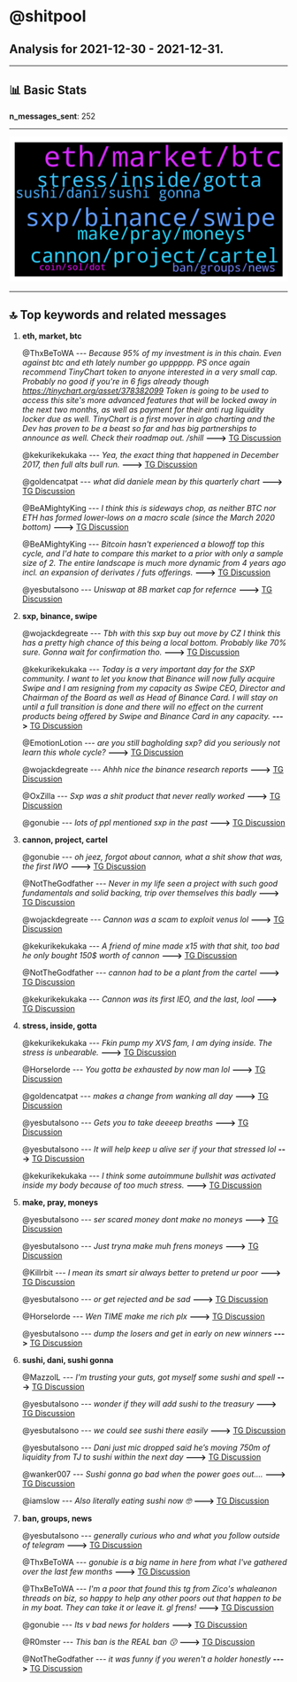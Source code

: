 # **@shitpool**
 ## Analysis for **2021-12-30** - **2021-12-31**.

---

## 📊 **Basic Stats**

**n_messages_sent**: 252

---
![wordcloud](shitpool_1Days_wordcloud.png)

---


## 🔝 **Top keywords and related messages**

1. **eth, market, btc**

    @ThxBeToWA --- *Because 95% of my investment is in this chain.  Even against btc and eth lately number go upppppp.  PS once again recommend TinyChart token to anyone interested in a very small cap.  Probably no good if you're in 6 figs already though https://tinychart.org/asset/378382099  Token is going to be used to access this site's more advanced features that will be locked away in the next two months, as well as payment for their anti rug liquidity locker due as well.  TinyChart is a first mover in algo charting and the Dev has proven to be a beast so far and has big partnerships to announce as well.  Check their roadmap out.  /shill* **--->** [TG Discussion](https://t.me/shitpool/712988)

    @kekurikekukaka --- *Yea, the exact thing that happened in December 2017, then full alts bull run.* **--->** [TG Discussion](https://t.me/shitpool/712819)

    @goldencatpat --- *what did daniele mean by this quarterly chart* **--->** [TG Discussion](https://t.me/shitpool/712981)

    @BeAMightyKing --- *I think this is sideways chop, as neither BTC nor ETH has formed lower-lows on a macro scale (since the March 2020 bottom)* **--->** [TG Discussion](https://t.me/shitpool/712814)

    @BeAMightyKing --- *Bitcoin hasn't experienced a blowoff top this cycle, and I'd hate to compare this market to a prior with only a sample size of 2. The entire landscape is much more dynamic from 4 years ago incl. an expansion of derivates / futs offerings.* **--->** [TG Discussion](https://t.me/shitpool/712823)

    @yesbutalsono --- *Uniswap at 8B market cap for refernce* **--->** [TG Discussion](https://t.me/shitpool/712888)

2. **sxp, binance, swipe**

    @wojackdegreate --- *Tbh with this sxp buy out move by CZ I think this has a pretty high chance of this being a local bottom. Probably like 70% sure. Gonna wait for confirmation tho.* **--->** [TG Discussion](https://t.me/shitpool/712906)

    @kekurikekukaka --- *Today is a very important day for the SXP community. I want to let you know that Binance will now fully acquire Swipe and I am resigning from my capacity as Swipe CEO, Director and Chairman of the Board as well as Head of Binance Card.   I will stay on until a full transition is done and there will no effect on the current products being offered by Swipe and Binance Card in any capacity.* **--->** [TG Discussion](https://t.me/shitpool/712795)

    @EmotionLotion --- *are you still bagholding sxp? did you seriously not learn this whole cycle?* **--->** [TG Discussion](https://t.me/shitpool/712806)

    @wojackdegreate --- *Ahhh nice the binance research reports* **--->** [TG Discussion](https://t.me/shitpool/713105)

    @OxZilla --- *Sxp was a shit product that never really worked* **--->** [TG Discussion](https://t.me/shitpool/712679)

    @gonubie --- *lots of ppl mentioned sxp in the past* **--->** [TG Discussion](https://t.me/shitpool/712658)

3. **cannon, project, cartel**

    @gonubie --- *oh jeez, forgot about cannon, what a shit show that was, the first IWO* **--->** [TG Discussion](https://t.me/shitpool/712694)

    @NotTheGodfather --- *Never in my life seen a project with such good fundamentals and solid backing, trip over themselves this badly* **--->** [TG Discussion](https://t.me/shitpool/712676)

    @wojackdegreate --- *Cannon was a scam to exploit venus lol* **--->** [TG Discussion](https://t.me/shitpool/712722)

    @kekurikekukaka --- *A friend of mine made x15 with that shit, too bad he only bought 150$ worth of cannon* **--->** [TG Discussion](https://t.me/shitpool/712703)

    @NotTheGodfather --- *cannon had to be a plant from the cartel* **--->** [TG Discussion](https://t.me/shitpool/712697)

    @kekurikekukaka --- *Cannon was its first IEO, and the last, lool* **--->** [TG Discussion](https://t.me/shitpool/712692)

4. **stress, inside, gotta**

    @kekurikekukaka --- *Fkin pump my XVS fam, I am dying inside. The stress is unbearable.* **--->** [TG Discussion](https://t.me/shitpool/713158)

    @Horselorde --- *You gotta be exhausted by now man lol* **--->** [TG Discussion](https://t.me/shitpool/712633)

    @goldencatpat --- *makes a change from wanking all day* **--->** [TG Discussion](https://t.me/shitpool/713030)

    @yesbutalsono --- *Gets you to take deeeep breaths* **--->** [TG Discussion](https://t.me/shitpool/713028)

    @yesbutalsono --- *It will help keep u alive ser if your that stressed lol* **--->** [TG Discussion](https://t.me/shitpool/713027)

    @kekurikekukaka --- *I think some autoimmune bullshit was activated inside my body because of too much stress.* **--->** [TG Discussion](https://t.me/shitpool/713021)

5. **make, pray, moneys**

    @yesbutalsono --- *ser scared money dont make no moneys* **--->** [TG Discussion](https://t.me/shitpool/713178)

    @yesbutalsono --- *Just tryna make muh frens moneys* **--->** [TG Discussion](https://t.me/shitpool/713020)

    @Killrbit --- *I mean its smart sir always better to pretend ur poor* **--->** [TG Discussion](https://t.me/shitpool/712999)

    @yesbutalsono --- *or get rejected and be sad* **--->** [TG Discussion](https://t.me/shitpool/712938)

    @Horselorde --- *Wen TIME make me rich plx* **--->** [TG Discussion](https://t.me/shitpool/712854)

    @yesbutalsono --- *dump the losers and get in early on new winners* **--->** [TG Discussion](https://t.me/shitpool/713182)

6. **sushi, dani, sushi gonna**

    @MazzolL --- *I'm trusting your guts, got myself some sushi and spell* **--->** [TG Discussion](https://t.me/shitpool/712856)

    @yesbutalsono --- *wonder if they will add sushi to the treasury* **--->** [TG Discussion](https://t.me/shitpool/712855)

    @yesbutalsono --- *we could see sushi there easily* **--->** [TG Discussion](https://t.me/shitpool/712889)

    @yesbutalsono --- *Dani just mic dropped said he’s moving 750m of liquidity from TJ to sushi within the next day* **--->** [TG Discussion](https://t.me/shitpool/712839)

    @wanker007 --- *Sushi gonna go bad when the power goes out....* **--->** [TG Discussion](https://t.me/shitpool/712927)

    @iamslow --- *Also literally eating sushi now 🤓* **--->** [TG Discussion](https://t.me/shitpool/712864)

7. **ban, groups, news**

    @yesbutalsono --- *generally curious who and what you follow outside of telegram* **--->** [TG Discussion](https://t.me/shitpool/713162)

    @ThxBeToWA --- *gonubie is a big name in here from what I've gathered over the last few months* **--->** [TG Discussion](https://t.me/shitpool/713076)

    @ThxBeToWA --- *I'm a poor that found this tg from Zico's whaleanon threads on biz, so happy to help any other poors out that happen to be in my boat.  They can take it or leave it.  gl frens!* **--->** [TG Discussion](https://t.me/shitpool/713086)

    @gonubie --- *Its v bad news for holders* **--->** [TG Discussion](https://t.me/shitpool/712801)

    @R0mster --- *This ban is the REAL ban 😗* **--->** [TG Discussion](https://t.me/shitpool/712749)

    @NotTheGodfather --- *it was funny if you weren't a holder honestly* **--->** [TG Discussion](https://t.me/shitpool/712696)

